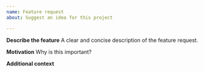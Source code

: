 ```yaml
---
name: Feature request
about: Suggest an idea for this project

---
```


**Describe the feature**
A clear and concise description of the feature request.

**Motivation**
Why is this important?

**Additional context**
